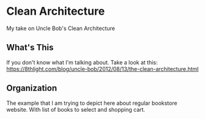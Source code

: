 # Clean Architecture

My take on Uncle Bob's Clean Architecture

## What's This

If you don't know what I'm talking about. Take a look at this: 
https://8thlight.com/blog/uncle-bob/2012/08/13/the-clean-architecture.html

## Organization

The example that I am trying to depict here about regular bookstore website. With list of books to select and shopping cart.  
